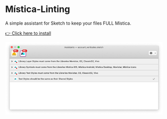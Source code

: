 # Mística-Linting
A simple assistant for Sketch to keep your files FULL Mística.

<a href="http://sketch:://add-assistant?url=https://github.com/yceballost/mistica-linting/raw/main/Releases/mistica-linting-1.0.0.tgz">👉 Click here to install</a>

![image](img/mistica-linting-image.png)
